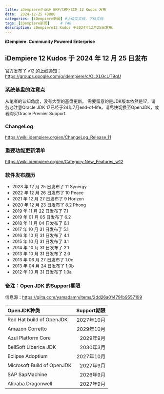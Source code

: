 ```yaml
---
title: iDempiere企业级 ERP/CRM/SCM 12 Kudos 发布
date:  2024-12-25 +0800
categories: [iDempiere新闻] #上级文文档，下级文档
tags: [iDempiere新闻]     # TAG
description: iDempiere12 Kudos 于2024年12月25日发布。
---
```


**iDempiere. Community Powered Enterprise**

## iDempiere 12 Kudos 于 2024 年 12 月 25 日发布

官方发布了 v12 的上线通知：
https://groups.google.com/g/idempiere/c/OLXLGcUT9qU

### 系统基盘的注意点
从笔者的认知角度，没有大型的基盘更新。
需要留意的是JDK版本依然是17，请务必注意Oracle JDK 17已经于24年7月end-of-life，请尽快切换至OpenJDK，或者购买Oracle Premier Support.

### ChangeLog
https://wiki.idempiere.org/en/ChangeLog_Release_11

### 重要功能更新清单
https://wiki.idempiere.org/en/Category:New_Features_w12

### 软件发布履历

* 2023 年 12 月 25 日发布了 11 Synergy
* 2022 年 12 月 26 日发布了 10 Peace
* 2021 年 12 月 27 日发布了 9 Horizon
* 2020 年 12 月 23 日发布了 8.2 Phong
* 2019 年 11 月 22 日发布了 7.1
* 2019 年 01 月 05 日发布了 6.2
* 2018 年 11 月 04 日发布了 6.1
* 2017 年 10 月 31 日发布了 5.1
* 2016 年 10 月 31 日发布了 4.1
* 2015 年 10 月 31 日发布了 3.1
* 2014 年 10 月 31 日发布了 2.1
* 2013 年 10 月 31 日发布了 2.0
* 2013 年 06 月 27 日发布了 1.0c
* 2013 年 04 月 24 日发布了 1.0b
* 2012 年 10 月 31 日发布了 1.0a

### 备注：Open JDK 的Support期限

信息源：https://qiita.com/yamadamn/items/2dd26a014791b9557199

| OpenJDK种类 | Support期限 |
| :-----| ----: |
| Red Hat build of OpenJDK | 2027年10月 | 
| Amazon Corretto | 2029年10月 | 
| Azul Platform Core | 2029年9月 | 
| BellSoft Liberica JDK | 2030年3月 | 
| Eclipse Adoptium | 2027年10月 | 
| Microsoft Build of OpenJDK | 2027年9月 | 
| SAP SapMachine | 2026年9月 | 
| Alibaba Dragonwell | 2027年9月 | 